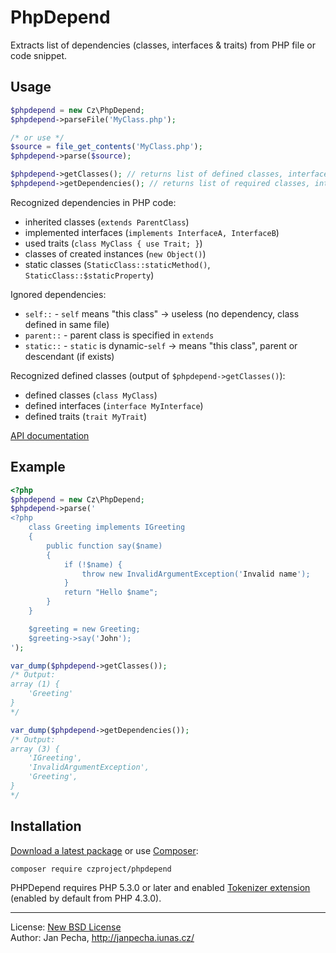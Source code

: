 PhpDepend
=========

Extracts list of dependencies (classes, interfaces & traits) from PHP file or code snippet.

Usage
-----

``` php
$phpdepend = new Cz\PhpDepend;
$phpdepend->parseFile('MyClass.php');

/* or use */
$source = file_get_contents('MyClass.php');
$phpdepend->parse($source);

$phpdepend->getClasses(); // returns list of defined classes, interfaces & traits
$phpdepend->getDependencies(); // returns list of required classes, interfaces & traits
```

Recognized dependencies in PHP code:
* inherited classes (`extends ParentClass`)
* implemented interfaces (`implements InterfaceA, InterfaceB`)
* used traits (`class MyClass { use Trait; }`)
* classes of created instances (`new Object()`)
* static classes (`StaticClass::staticMethod()`, `StaticClass::$staticProperty`)

Ignored dependencies:
* `self::` - `self` means "this class" -> useless (no dependency, class defined in same file)
* `parent::` - parent class is specified in `extends`
* `static::` - `static` is dynamic-`self` -> means "this class", parent or descendant (if exists)

Recognized defined classes (output of `$phpdepend->getClasses()`):
* defined classes (`class MyClass`)
* defined interfaces (`interface MyInterface`)
* defined traits (`trait MyTrait`)

[API documentation](http://api.iunas.cz/phpdepend/class-Cz.PhpDepend.html)


Example
-------

``` php
<?php
$phpdepend = new Cz\PhpDepend;
$phpdepend->parse('
<?php
	class Greeting implements IGreeting
	{
		public function say($name)
		{
			if (!$name) {
				throw new InvalidArgumentException('Invalid name');
			}
			return "Hello $name";
		}
	}

	$greeting = new Greeting;
	$greeting->say('John');
');

var_dump($phpdepend->getClasses());
/* Output:
array (1) {
	'Greeting'
}
*/

var_dump($phpdepend->getDependencies());
/* Output:
array (3) {
	'IGreeting',
	'InvalidArgumentException',
	'Greeting',
}
*/
```


Installation
------------

[Download a latest package](https://github.com/czproject/phpdepend/releases) or use [Composer](http://getcomposer.org/):

```
composer require czproject/phpdepend
```

PHPDepend requires PHP 5.3.0 or later and enabled [Tokenizer extension](http://www.php.net/manual/en/book.tokenizer.php) (enabled by default from PHP 4.3.0).


------------------------------

License: [New BSD License](license.md)
<br>Author: Jan Pecha, http://janpecha.iunas.cz/

